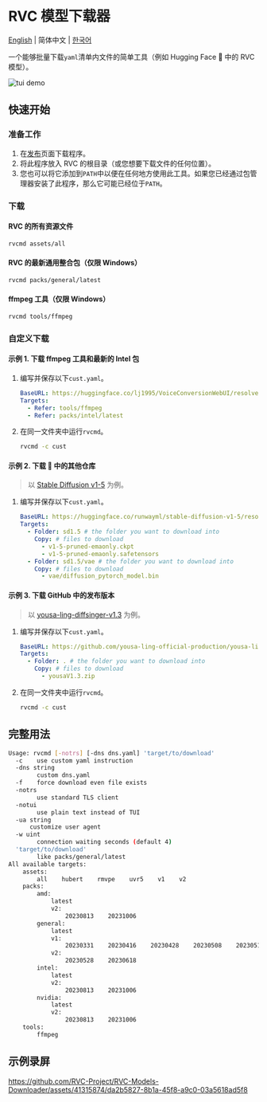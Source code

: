 # RVC 模型下载器

[English](README.md) | 简体中文 | [한국어](README_kr.md)

一个能够批量下载`yaml`清单内文件的简单工具（例如 Hugging Face 🤗 中的 RVC 模型）。

![tui demo](https://github.com/RVC-Project/RVC-Models-Downloader/assets/41315874/db577dfb-8a6d-4909-b071-9d36cc77afc6)

## 快速开始

### 准备工作

1. 在[发布](https://github.com/RVC-Project/RVC-Models-Downloader/releases)页面下载程序。
2. 将此程序放入 RVC 的根目录（或您想要下载文件的任何位置）。
3. 您也可以将它添加到`PATH`中以便在任何地方使用此工具。如果您已经通过包管理器安装了此程序，那么它可能已经位于`PATH`。

### 下载

#### RVC 的所有资源文件

```bash
rvcmd assets/all
```

#### RVC 的最新通用整合包（仅限 Windows）

```bash
rvcmd packs/general/latest
```

#### ffmpeg 工具（仅限 Windows）

```bash
rvcmd tools/ffmpeg
```

### 自定义下载

#### 示例 1. 下载 ffmpeg 工具和最新的 Intel 包

1. 编写并保存以下`cust.yaml`。
   ```yaml
   BaseURL: https://huggingface.co/lj1995/VoiceConversionWebUI/resolve/main
   Targets:
     - Refer: tools/ffmpeg
     - Refer: packs/intel/latest
   ```
2. 在同一文件夹中运行`rvcmd`。
   ```bash
   rvcmd -c cust
   ```

#### 示例 2. 下载 🤗 中的其他仓库

> 以 [Stable Diffusion v1-5](https://huggingface.co/runwayml/stable-diffusion-v1-5) 为例。

1. 编写并保存以下`cust.yaml`。
   ```yaml
   BaseURL: https://huggingface.co/runwayml/stable-diffusion-v1-5/resolve/main
   Targets:
     - Folder: sd1.5 # the folder you want to download into
       Copy: # files to download
         - v1-5-pruned-emaonly.ckpt
         - v1-5-pruned-emaonly.safetensors
     - Folder: sd1.5/vae # the folder you want to download into
       Copy: # files to download
         - vae/diffusion_pytorch_model.bin
   ```

#### 示例 3. 下载 GitHub 中的发布版本

> 以 [yousa-ling-diffsinger-v1.3](https://github.com/yousa-ling-official-production/yousa-ling-diffsinger-v1/releases/tag/v1.3) 为例。

1. 编写并保存以下`cust.yaml`。
   ```yaml
   BaseURL: https://github.com/yousa-ling-official-production/yousa-ling-diffsinger-v1/releases/download/v1.3
   Targets:
     - Folder: . # the folder you want to download into
       Copy: # files to download
         - yousaV1.3.zip
   ```
2. 在同一文件夹中运行`rvcmd`。
   ```bash
   rvcmd -c cust
   ```

## 完整用法

```bash
Usage: rvcmd [-notrs] [-dns dns.yaml] 'target/to/download'
  -c    use custom yaml instruction
  -dns string
        custom dns.yaml
  -f    force download even file exists
  -notrs
        use standard TLS client
  -notui
        use plain text instead of TUI
  -ua string
      customize user agent
  -w uint
        connection waiting seconds (default 4)
  'target/to/download'
        like packs/general/latest
All available targets:
    assets:
        all    hubert    rmvpe    uvr5    v1    v2
    packs:
        amd:
            latest
            v2:
                20230813    20231006
        general:
            latest
            v1:
                20230331    20230416    20230428    20230508    20230513    20230516    20230717
            v2:
                20230528    20230618
        intel:
            latest
            v2:
                20230813    20231006
        nvidia:
            latest
            v2:
                20230813    20231006
    tools:
        ffmpeg
```

## 示例录屏

https://github.com/RVC-Project/RVC-Models-Downloader/assets/41315874/da2b5827-8b1a-45f8-a9c0-03a5618ad5f8
